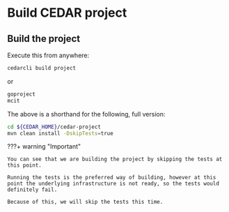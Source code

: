 # Build CEDAR project

## Build the project
Execute this from anywhere:
```sh
cedarcli build project
```
or
```sh
goproject
mcit
```

The above is a shorthand for the following, full version:
 
```sh
cd ${CEDAR_HOME}/cedar-project
mvn clean install -DskipTests=true
```

???+ warning "Important"
    
    You can see that we are building the project by skipping the tests at this point.
   
    Running the tests is the preferred way of building, however at this point the underlying infrastructure is not ready, so the tests would definitely fail.

    Because of this, we will skip the tests this time.  
